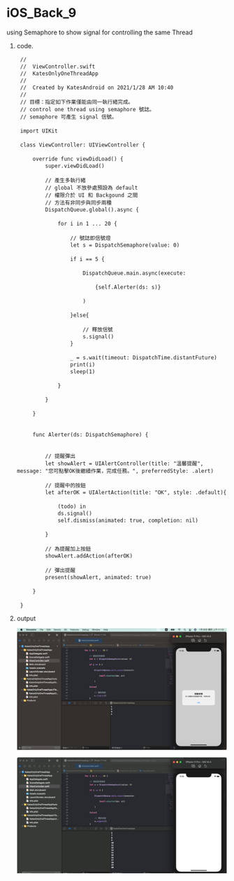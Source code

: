 # iOS_Back_9
using Semaphore to show signal for controlling the same Thread

1. code.

        //
        //  ViewController.swift
        //  KatesOnlyOneThreadApp
        //
        //  Created by KatesAndroid on 2021/1/28 AM 10:40
        //
        // 目標：指定如下作業僅能由同一執行緒完成。
        // control one thread using semaphore 號誌。
        // semaphore 可產生 signal 信號。

        import UIKit

        class ViewController: UIViewController {

            override func viewDidLoad() {
                super.viewDidLoad()

                // 產生多執行緒
                // global 不放參處預設為 default
                // 權限介於 UI 和 Backgound 之間
                // 方法有非同步與同步兩種
                DispatchQueue.global().async {

                    for i in 1 ... 20 {

                        // 號誌即信號燈
                        let s = DispatchSemaphore(value: 0)

                        if i == 5 {

                            DispatchQueue.main.async(execute:

                                {self.Alerter(ds: s)}

                            )

                        }else{

                            // 釋放信號
                            s.signal()
                        }

                        _ = s.wait(timeout: DispatchTime.distantFuture)
                        print(i)
                        sleep(1)

                    }

                }

            }


            func Alerter(ds: DispatchSemaphore) {


                // 提醒彈出
                let showAlert = UIAlertController(title: "溫馨提醒", message: "您可點擊OK後繼續作業，完成任務。", preferredStyle: .alert)

                // 提醒中的按鈕
                let afterOK = UIAlertAction(title: "OK", style: .default){

                    (todo) in
                    ds.signal()
                    self.dismiss(animated: true, completion: nil)

                }

                // 為提醒加上按鈕
                showAlert.addAction(afterOK)

                // 彈出提醒
                present(showAlert, animated: true)

            }

        }


2. output 

   ![](https://raw.githubusercontent.com/QueenieCplusplus/iOS_Back_9/main/thread%20num%20%3D%205.png)
   
   ![](https://raw.githubusercontent.com/QueenieCplusplus/iOS_Back_9/main/siganl%20show.png)
